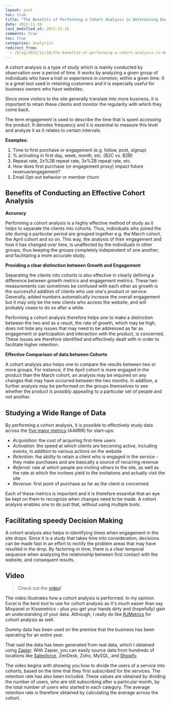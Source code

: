 ```yaml
---
layout: post
toc: true
title: "The Benefits of Performing a Cohort Analysis in Determining Engagement Over Time"
date: 2012-11-16
last_modified_at: 2012-11-16
comments: true
toc: true
categories: analytics
redirect_from:
  - /blog/2012/11/16/the-benefits-of-performing-a-cohort-analysis-in-determining-engagement-over-time/
---
```


A cohort analysis is a type of study which is mainly conducted by observation over a period of time. It works by analyzing a given group of individuals who have a trait or experience in common, within a given time. It is a great tool used in retaining customers and it is especially useful for business owners who have websites.

Since more visitors to the site generally translate into more business, it is important to retain these clients and monitor the regularity with which they come back.

The term engagement is used to describe the time that is spent accessing the product. It denotes frequency and it is essential to measure this level and analyze it as it relates to certain intervals.

**Examples:**

1.  Time to first purchase or engagement (e.g. follow, post, signup)
2.  % activating in first day, week, month, etc. (B2C vs. B2B)
3.  Repeat rate, 2x%2B repeat rate, 3x%2B repeat rate, etc.
4.  How does first purchase (or engagement proxy) impact future revenue/engagement?
5.  Email Opt-out behavior or member churn

## **Benefits of Conducting an Effective Cohort Analysis**

**Accuracy**

Performing a cohort analysis is a highly effective method of study as it helps to separate the clients into cohorts. Thus, individuals who joined the site during a particular period are grouped together e.g. the March cohort, the April cohort and so on. This way, the analysis of their engagement and how it has changed over time, is unaffected by the individuals in other groups, thus keeping the groups completely independent of one another; and facilitating a more accurate study.

**Providing a clear distinction between Growth and Engagement**

Separating the clients into cohorts is also effective in clearly defining a difference between growth metrics and engagement metrics. These two measurements can sometimes be confused with each other as growth is the successful addition of clients who use one's product or service. Generally, added numbers automatically increase the overall engagement but it may only be the new clients who access the website, and will probably cease to do so after a while.

Performing a cohort analysis therefore helps one to make a distinction between the two and as a result, the rate of growth, which may be high, does not hide any issues that may need to be addressed as far as engagement or participation and interaction with the product, is concerned. These issues are therefore identified and effectively dealt with in order to facilitate higher retention.

**Effective Comparison of data between Cohorts**

A cohort analysis also helps one to compare the results between two or more groups. For instance, if the April cohort is more engaged in the product than the March cohort, an analysis may be required on any changes that may have occurred between the two months. In addition, a further analysis may be performed on the groups themselves to see whether the product is possibly appealing to a particular set of people and not another.

## **Studying a Wide Range of Data**

By performing a cohort analysis, it is possible to effectively study data across the [five major metrics](http://500hats.typepad.com/500blogs/2007/09/startup-metrics.html) (AARRR) for start-ups:

*   *Acquisition:* the cost of acquiring first-time users
*   *Activation:* the speed at which clients are becoming active, including events, in addition to various actions on the website
*   *Retention:* the ability to retain a client who is engaged in the service - they make purchases and are basically a source of recurring revenue
*   *Referral:* rate at which people are inviting others to the site, as well as the rate at which the invitees yield to the invitations and actually visit the site
*   *Revenue:* first point of purchase as far as the client is concerned.

Each of these metrics is important and it is therefore essential that an eye be kept on them to recognize when changes need to be made. A cohort analysis enables one to do just that, without using multiple tools.

## Facilitating speedy Decision Making

A cohort analysis also helps in identifying times when engagement in the site drops. Since it is a study that takes time into consideration, decisions can be made fast in an effort to rectify the problem areas that may have resulted in the drop. By factoring-in time, there is a clear temporal sequence when analyzing the relationship between first contact with the website, and consequent results.

## Video

> Check out the [video](http://www.youtube.com/watch?v=2QZQolcLo6M)!

The video illustrates how a cohort analysis is performed. In my opinion Excel is the best tool to use for cohort analysis as it's much easier than say Mixpanel or Kissmetrics - plus you get your hands dirty and (hopefully) gain an understanding of your data. Although, I really do like [RJMetrics](http://blog.rjmetrics.com/see-what-drives-repeat-business-in-your-rjmetrics-online-dashboard/) for cohort analysis as well.

Dummy data has been used on the premise that the business has been operating for an entire year.

That said the data has been generated from real data, which I obtained using [Zapier](https://zapier.com/). With Zapier, you can easily source data from hundreds of locations like [Salesforce](https://zapier.com/blog/2012/09/18/making-salesforce-work-with-your-favorite-apps/), ZenDesk, Zoho, MySQL, and [Shopify](https://zapier.com/blog/2012/07/01/shopify-integrations-boost-retention-increase-upsales-and-provide-killer-customer-support/).

The video begins with showing you how to divide the users of a service into cohorts, based on the time that they first subscribed for the services. The retention rate has also been included. These values are obtained by dividing the number of users, who are still subscribing after a particular month, by the total number of users who started in each category. The average retention rate is therefore obtained by calculating the average across the cohort.
